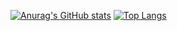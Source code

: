 [![Anurag's GitHub stats](https://github-readme-stats.vercel.app/api?username=jianfengh&show_icons=true&&theme=tokyonight)](https://github.com/anuraghazra/github-readme-stats)
[![Top Langs](https://github-readme-stats.vercel.app/api/top-langs/?username=jiafengh&layout=compact)](https://github.com/anuraghazra/github-readme-stats)

